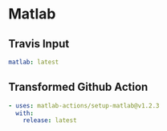 # Matlab

## Travis Input

```yaml
matlab: latest
```

## Transformed Github Action

```yaml
- uses: matlab-actions/setup-matlab@v1.2.3
  with:
    release: latest
```
